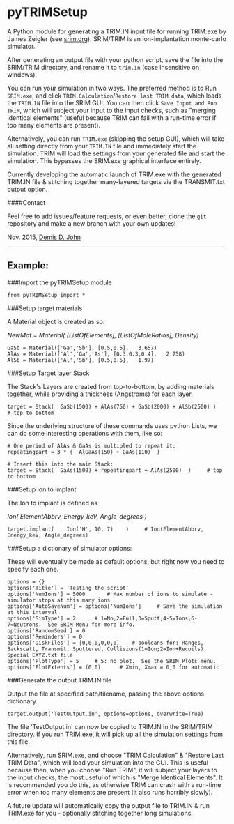 
pyTRIMSetup
===========

A Python module for generating a TRIM.IN input file for running TRIM.exe by James Zeigler (see [srim.org](http://srim.org)).
SRIM/TRIM is an ion-implantation monte-carlo simulator.

After generating an output file with your python script, save the file into the SRIM/TRIM directory, and rename it to `trim.in` (case insensitive on windows).

You can run your simulation in two ways.  The preferred method is to Run `SRIM.exe`, and click `TRIM Calculation`/`Restore last TRIM data`, which loads the `TRIM.IN` file into the SRIM GUI.  You can then click `Save Input and Run TRIM`, which will subject your input to the input checks, such as "merging identical elements" (useful because TRIM can fail with a run-time error if too many elements are present).

Alternatively, you can run `TRIM.exe` (skipping the setup GUI), which will take all setting directly from your `TRIM.IN` file and immediately start the simulation.  TRIM will load the settings from your generated file and start the simulation.
This bypasses the SRIM.exe graphical interface entirely.

Currently developing the automatic launch of TRIM.exe with the generated TRIM.IN file & stitching together many-layered targets via the TRANSMIT.txt output option.

####Contact

Feel free to add issues/feature requests, or even better, clone the `git` repository and make a new branch with your own updates!

Nov. 2015, [Demis D. John](mailto:demis.john@gmail.com)

---------------------------------------------------------------
## Example:

###Import the pyTRIMSetup module

    from pyTRIMSetup import *   



###Setup target materials

A Material object is created as so:

  *NewMat = Material(  [ListOfElements],  [ListOfMoleRatios],  Density)*

    GaSb = Material(['Ga','Sb'], [0.5,0.5],   3.657)
    AlAs = Material(['Al','Ga','As'], [0.3,0.3,0.4],   2.758)
    AlSb = Material(['Al','Sb'], [0.5,0.5],   1.97)



###Setup Target layer Stack

  The Stack's Layers are created from top-to-bottom, by adding materials together, while providing a thickness (Angstroms) for each layer.

    target = Stack(  GaSb(1500) + AlAs(750) + GaSb(2000) + AlSb(2500) )     # top to bottom

Since the underlying structure of these commands uses python Lists, we can do some interesting operations with them, like so:

    # One period of AlAs & GaAs is multipled to repeat it:
    repeatingpart = 3 * (  AlGaAs(150) + GaAs(110)  )   
    
    # Insert this into the main Stack:  
    target = Stack(  GaAs(1500) + repeatingpart + AlAs(2500)  )     # top to bottom



###Setup ion to implant

The Ion to implant is defined as

  *Ion(  ElementAbbrv, Energy_keV, Angle_degrees )*
  
    target.implant(    Ion('H', 10, 7)    )     # Ion(ElementAbbrv, Energy_keV, Angle_degrees)



###Setup a dictionary of simulator options:

  These will eventually be made as default options, but right now you need to specify each one.

    options = {}
    options['Title'] = 'Testing the script' 
    options['NumIons'] = 5000       # Max number of ions to simulate - simulator stops at this many ions
    options['AutoSaveNum'] = options['NumIons']     # Save the simulation at this interval
    options['SimType'] = 2      # 1=No;2=Full;3=Sputt;4-5=Ions;6-7=Neutrons.  See SRIM Menu for more info.
    options['RandomSeed'] = 0
    options['Reminders'] = 0
    options['DiskFiles'] = [0,0,0,0,0,0]    # booleans for: Ranges, Backscatt, Transmit, Sputtered, Collisions(1=Ion;2=Ion+Recoils), Special EXYZ.txt file
    options['PlotType'] = 5     # 5: no plot.  See the SRIM Plots menu.
    options['PlotExtents'] = (0,0)      # Xmin, Xmax = 0,0 for automatic



###Generate the output TRIM.IN file

Output the file at specified path/filename, passing the above options dictionary.

    target.output('TestOutput.in', options=options, overwrite=True)


The file 'TestOutput.in' can now be copied to TRIM.IN in the SRIM/TRIM directory.
If you run TRIM.exe, it will pick up all the simulation settings from this file.

Alternatively, run SRIM.exe, and choose "TRIM Calculation" & "Restore Last TRIM Data", which will load your simulation into the GUI.  This is useful because then, when you choose "Run TRIM", it will subject your layers to the input checks, the most useful of which is "Merge Identical Elements".  It is recommended you do this, as otherwise TRIM can crash with a run-time error when too many elements are present (it also runs horribly slowly).

A future update will automatically copy the output file to TRIM.IN & run TRIM.exe for you - optionally stitching together long simulations.

